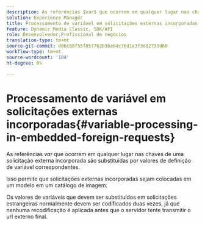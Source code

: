 ```yaml
---
description: As referências $var$ que ocorrem em qualquer lugar nas chaves de uma solicitação externa incorporada são substituídas por valores de definição de variável correspondentes.
solution: Experience Manager
title: Processamento de variável em solicitações externas incorporadas
feature: Dynamic Media Classic, SDK/API
role: Desenvolvedor,Profissional de negócios
translation-type: tm+mt
source-git-commit: d0bc88f55f857762b3bab4c76d1e3f3dd2733d60
workflow-type: tm+mt
source-wordcount: '104'
ht-degree: 0%

---
```



# Processamento de variável em solicitações externas incorporadas{#variable-processing-in-embedded-foreign-requests}

As referências $var$ que ocorrem em qualquer lugar nas chaves de uma solicitação externa incorporada são substituídas por valores de definição de variável correspondentes.

Isso permite que solicitações externas incorporadas sejam colocadas em um modelo em um catálogo de imagem.

Os valores de variáveis que devem ser substituídos em solicitações estrangeiras normalmente devem ser codificados duas vezes, já que nenhuma recodificação é aplicada antes que o servidor tente transmitir o url externo final.
